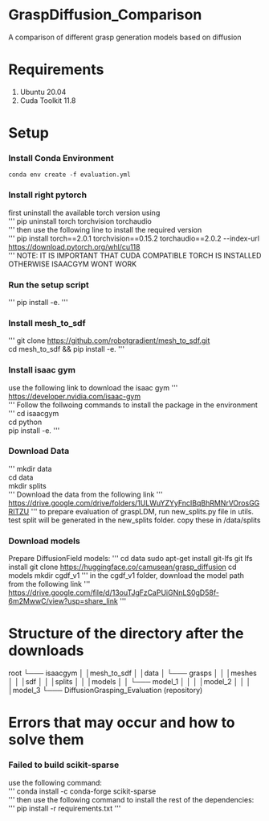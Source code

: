 # GraspDiffusion_Comparison
A comparison of different grasp generation models based on diffusion

# Requirements
1) Ubuntu 20.04
2) Cuda Toolkit 11.8

# Setup
### Install Conda Environment

```
conda env create -f evaluation.yml

```

### Install right pytorch
first uninstall the available torch version using <br />
'''
pip uninstall torch torchvision torchaudio <br />
'''
then use the following line to install the required version <br />
'''
pip install torch==2.0.1 torchvision==0.15.2 torchaudio==2.0.2 --index-url https://download.pytorch.org/whl/cu118 <br />
'''
NOTE: IT IS IMPORTANT THAT CUDA COMPATIBLE TORCH IS INSTALLED OTHERWISE ISAACGYM WONT WORK

### Run the setup script
'''
pip install -e.
'''

### Install mesh_to_sdf 
'''
git clone https://github.com/robotgradient/mesh_to_sdf.git <br />
cd mesh_to_sdf && pip install -e.
'''
### Install isaac gym
use the following link to download the isaac gym
'''
https://developer.nvidia.com/isaac-gym <br />
'''
Follow the follwoing commands to install the package in the environment
'''
cd isaacgym <br />
cd python <br />
pip install -e.
'''
### Download Data
'''
mkdir data <br />
cd data <br />
mkdir splits <br />
'''
Download the data from the following link
'''
https://drive.google.com/drive/folders/1ULWuYZYyFncIBqBhRMNrVOrosGGRITZU
'''
to prepare evaluation of graspLDM, run new_splits.py file in utils. test split will be generated in the new_splits folder. copy these in /data/splits

### Download models
Prepare DiffusionField models:
'''
cd data
sudo apt-get install git-lfs
git lfs install
git clone https://huggingface.co/camusean/grasp_diffusion
cd models
mkdir cgdf_v1
'''
in the cgdf_v1 folder, download the model path from the following link
'''
https://drive.google.com/file/d/13ouTJgFzCaPUiGNnLS0gD58f-6m2MwwC/view?usp=share_link
'''

# Structure of the directory after the downloads
root
└─── isaacgym
│    │mesh_to_sdf
│    │data
│     └─── grasps
│     │    │meshes
│     │    │sdf
│     │    │splits
│     │    │models
│     │     └─── model_1
│     │    │    │model_2
│     │    │    │model_3
└─── DiffusionGrasping_Evaluation (repository)

# Errors that may occur and how to solve them
### Failed to build scikit-sparse
use the following command: <br />
'''
conda install -c conda-forge scikit-sparse <br />
'''
then use the following command to install the rest of the dependencies: <br />
'''
pip install -r requirements.txt
'''
